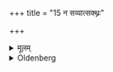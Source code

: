 +++
title = "15 न सव्यात्सक्थ्नः"

+++

<details><summary>मूलम्</summary>

न सव्यात्सक्थ्नः १५
</details>

<details><summary>Oldenberg</summary>

15. Not from the left thigh
</details>
